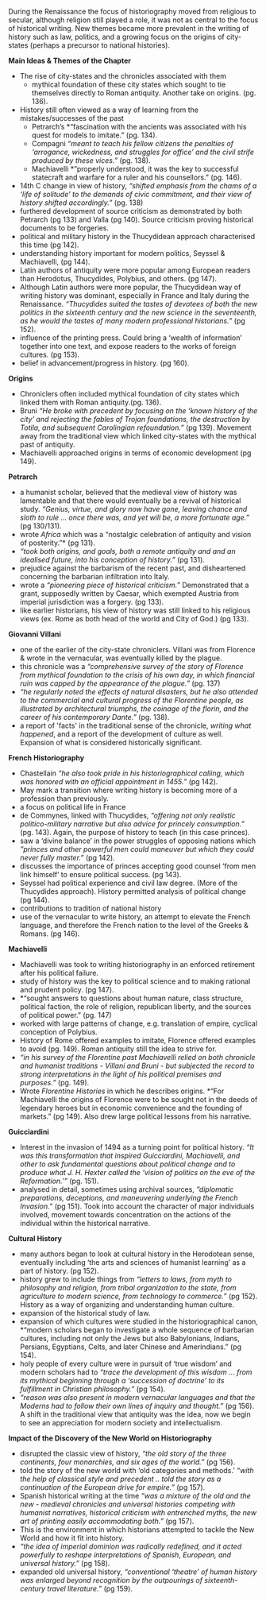 During the Renaissance the focus of historiography moved from religious to secular, although religion still played a role, it was not as central to the focus of historical writing.  New themes became more prevalent in the writing of history such as law, politics, and a growing focus on the origins of city-states (perhaps a precursor to national histories).

**Main Ideas & Themes of the Chapter**
- The rise of city-states and the chronicles associated with them
  - mythical foundation of these city states which sought to tie themselves directly to Roman antiquity. Another take on origins. (pg. 136).
- History still often viewed as a way of learning from the mistakes/successes of the past
  - Petrarch’s *“fascination with the ancients was associated with his quest for models to imitate.” (pg. 134).
  - Compagni *“meant to teach his fellow citizens the penalties of ‘arrogance, wickedness, and struggles for office’ and the civil strife produced by these vices.”* (pg. 138).
  - Machiavelli *”properly understood, it was the key to successful statecraft and warfare for a ruler and his counsellors.” (pg. 146).
- 14th C change in view of history, *“shifted emphasis from the chams of a ‘life of solitude’ to the demands of civic commitment, and their view of history shifted accordingly.”* (pg. 138)
- furthered development of source criticism as demonstrated by both Petrarch (pg 133) and Valla (pg 140).  Source criticism proving historical documents to be forgeries.
- political and military history in the Thucydidean approach characterised this time (pg 142).
- understanding history important for modern politics, Seyssel & Machiavelli, (pg 144). 
- Latin authors of antiquity were more popular among European readers than Herodotus, Thucydides, Polybius, and others. (pg 147). 
- Although Latin authors were more popular, the Thucydidean way of writing history was dominant, especially in France and Italy during the Renaissance.  *“Thucydides suited the tastes of devotees of both the new politics in the sixteenth century and the new science in the seventeenth, as he would the tastes of many modern professional historians.”* (pg 152).
- influence of the printing press.  Could bring a ‘wealth of information’ together into one text, and expose readers to the works of foreign cultures. (pg 153).
- belief in advancement/progress in history. (pg 160).

**Origins**
- Chroniclers often included mythical foundation of city states which linked them with Roman antiquity.(pg. 136).
- Bruni *“He broke with precedent by focusing on the ‘known history of the city’ and rejecting the fables of Trojan foundations, the destruction by Totila, and subsequent Carolingian refoundation.”* (pg 139).  Movement away from the traditional view which linked city-states with the mythical past of antiquity. 
- Machiavelli approached origins in terms of economic development (pg 149).

**Petrarch**
- a humanist scholar, believed that the medieval view of history was lamentable and that there would eventually be a revival of historical study.  *“Genius, virtue, and glory now have gone, leaving chance and sloth to rule … once there was, and yet will be, a more fortunate age.”* (pg 130/131).
- wrote *Africa* which was a “nostalgic celebration of antiquity and vision of posterity.”* (pg 131).
- *“took both origins, and goals, both a remote antiquity and and an idealised future, into his conception of history.”* (pg 131).
- prejudice against the barbarism of the recent past, and disheartened concerning the barbarian infiltration into Italy.
- wrote a *“pioneering piece of historical criticism.”*  Demonstrated that a grant, supposedly written by Caesar, which exempted Austria from imperial jurisdiction was a forgery. (pg 133).
- like earlier historians, his view of history was still linked to his religious views (ex. Rome as both head of the world and City of God.) (pg 133).

**Giovanni Villani**
- one of the earlier of the city-state chroniclers.  Villani was from Florence & wrote in the vernacular, was eventually killed by the plague.
- this chronicle was a *“comprehensive survey of the story of Florence from mythical foundation to the crisis of his own day, in which financial ruin was capped by the appearance of the plague.”* (pg. 137)
- *“he regularly noted the effects of natural disasters, but he also attended to the commercial and cultural progress of the Florentine people, as illustrated by architectural triumphs, the coinage of the florin, and the career of his contemporary Dante.”* (pg. 138).
 - a report of 'facts' in the traditional sense of the chronicle, *writing what happened*, and a report of the development of culture as well.  Expansion of what is considered historically significant.

**French Historiography**
- Chastellain *“he also took pride in his historiographical calling, which was honored with an official appointment in 1455.”* (pg 142).
 - May mark a transition where writing history is becoming more of a profession than previously.
- a focus on political life in France
- de Commynes, linked with Thucydides, *“offering not only realistic politico-military narrative but also advice for princely consumption.”* (pg. 143).  Again, the purpose of history to teach (in this case princes).
- saw a ‘divine balance’ in the power struggles of opposing nations which *”princes and other powerful men could maneuver but which they could never fully master.”* (pg 142). 
- discusses the importance of princes accepting good counsel ‘from men link himself’ to ensure political success. (pg 143).
- Seyssel had political experience and civil law degree. (More of the Thucydides approach). History permitted analysis of political change (pg 144).
- contributions to tradition of national history
- use of the vernacular to write history, an attempt to elevate the French language, and therefore the French nation to the level of the Greeks & Romans. (pg 146).

**Machiavelli**
- Machiavelli was took to writing historiography in an enforced retirement after his political failure. 
- study of history was the key to political science and to making rational and prudent policy. (pg 147). 
- *“sought answers to questions about human nature, class structure, political faction, the role of religion, republican liberty, and the sources of political power.” (pg. 147)
- worked with large patterns of change, e.g. translation of empire, cyclical conception of Polybius.
- History of Rome offered examples to imitate, Florence offered examples to avoid (pg. 149).  Roman antiquity still the idea to strive for. 
- *“in his survey of the Florentine past Machiavelli relied on both chronicle and humanist traditions - Villani and Bruni - but subjected the record to strong interpretations in the light of his political premises and purposes.”* (pg. 149). 
- Wrote *Florentine Histories* in which he describes origins. *“For Machiavelli the origins of Florence were to be sought not in the deeds of legendary heroes but in economic convenience and the founding of markets.” (pg 149).  Also drew large political lessons from his narrative.

**Guicciardini**
- Interest in the invasion of 1494 as a turning point for political history.  *“It was this transformation that inspired Guicciardini, Machiavelli, and other to ask fundamental questions about political change and to produce what J. H. Hexter called the ‘vision of politics on the eve of the Reformation.’”* (pg. 151).
- analysed in detail, sometimes using archival sources, *”diplomatic preparations, deceptions, and maneuvering underlying the French Invasion.”* (pg 151).  Took into account the character of major individuals involved, movement towards concentration on the actions of the individual within the historical narrative.

**Cultural History**
- many authors began to look at cultural history in the Herodotean sense, eventually including ‘the arts and sciences of humanist learning’ as a part of history. (pg 152).
- history grew to include things from *“letters to laws, from myth to philosophy and religion, from tribal organization to the state, from agriculture to modern science, from technology to commerce.”* (pg 152). History as a way of organizing and understanding human culture.
- expansion of the historical study of law.
- expansion of which cultures were studied in the historiographical canon, *“modern scholars began to investigate a whole sequence of barbarian cultures, including not only the Jews but also Babylonians, Indians, Persians, Egyptians, Celts, and later Chinese and Amerindians.” (pg 154).
- holy people of every culture were in pursuit of ‘true wisdom’ and modern scholars had to *“trace the development of this wisdom … from its mythical beginning through a ‘succession of doctrine’ to its fulfillment in Christian philosophy.”* (pg 154).
- *“reason was also present in modern vernacular languages and that the Moderns had to follow their own lines of inquiry and thought.”* (pg 156).  A shift in the traditional view that antiquity was the idea, now we begin to see an appreciation for modern society and intellectualism.

**Impact of the Discovery of the New World on Historiography**
- disrupted the classic view of history, *“the old story of the three continents, four monarchies, and six ages of the world.”* (pg 156).
- told the story of the new world with ‘old categories and methods.’  *“with the help of classical style and precedent .. told the story as a continuation of the European drive for empire.”* (pg 157).
- Spanish historical writing at the time *“was a mixture of the old and the new - medieval chronicles and universal histories competing with humanist narratives, historical criticism with entrenched myths, the new art of printing easily accommodating both.”* (pg 157).
 - This is the environment in which historians attempted to tackle the New World and how it fit into history.
- *“the idea of imperial dominion was radically redefined, and it acted powerfully to reshape interpretations of Spanish, European, and universal history.”* (pg 158).
- expanded old universal history, *“conventional ‘theatre’ of human history was enlarged beyond recognition by the outpourings of sixteenth-century travel literature.”* (pg 159).
